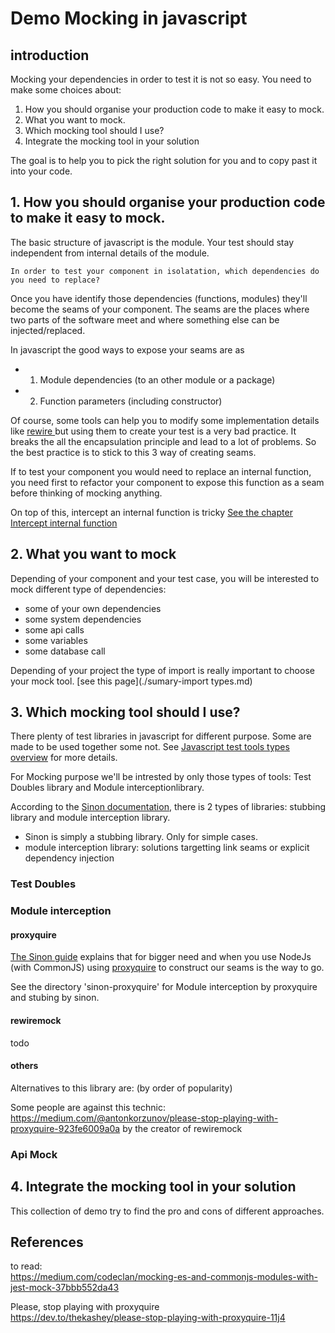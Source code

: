 # Demo Mocking in javascript

## introduction

Mocking your dependencies in order to test it is not so easy. You need to make some choices about:

1. How you should organise your production code to make it easy to mock.
2. What you want to mock.
3. Which mocking tool should I use?
4. Integrate the mocking tool in your solution

The goal is to help you to pick the right solution for you and to copy past it into your code.

## 1. How you should organise your production code to make it easy to mock.

The basic structure of javascript is the module.
Your test should stay independent from internal details of the module.

```
In order to test your component in isolatation, which dependencies do you need to replace?
```

Once you have identify those dependencies (functions, modules) they'll become the seams of your component. The seams are the places where two parts of the software meet and where something else can be injected/replaced.

In javascript the good ways to expose your seams are as

- 1. Module dependencies (to an other module or a package)
- 2. Function parameters (including constructor)

Of course, some tools can help you to modify some implementation details like [rewire
](https://github.com/jhnns/rewire) but using them to create your test is a very bad practice. It breaks the all the encapsulation principle and lead to a lot of problems. So the best practice is to stick to this 3 way of creating seams.

If to test your component you would need to replace an internal function, you need first to refactor your component to expose this function as a seam before thinking of mocking anything.

On top of this, intercept an internal function is tricky [See the chapter Intercept internal function](./sumary-import-types.md)

## 2. What you want to mock

Depending of your component and your test case, you will be interested to mock different type of dependencies:

- some of your own dependencies
- some system dependencies
- some api calls
- some variables
- some database call

Depending of your project the type of import is really important to choose your mock tool.
[see this page](./sumary-import types.md)

## 3. Which mocking tool should I use?

There plenty of test libraries in javascript for different purpose. Some are made to be used together some not. See [Javascript test tools types overview](./js-test-tools-overview.md) for more details.

For Mocking purpose we'll be intrested by only those types of tools: Test Doubles library and Module interceptionlibrary.

According to the [Sinon documentation](https://sinonjs.org/how-to/stub-dependency/),
there is 2 types of libraries: stubbing library and module interception library.

- Sinon is simply a stubbing library. Only for simple cases.
- module interception library: solutions targetting link seams or explicit dependency injection

### Test Doubles

### Module interception

#### proxyquire

[The Sinon guide](https://sinonjs.org/how-to/link-seams-commonjs/) explains that for bigger need and when you use NodeJs (with CommonJS) using [proxyquire](https://github.com/thlorenz/proxyquire) to construct our seams is the way to go.

See the directory 'sinon-proxyquire' for Module interception by proxyquire and stubing by sinon.

#### rewiremock

todo

#### others

Alternatives to this library are: (by order of popularity)

Some people are against this technic:
https://medium.com/@antonkorzunov/please-stop-playing-with-proxyquire-923fe6009a0a
by the creator of rewiremock

### Api Mock

## 4. Integrate the mocking tool in your solution

This collection of demo try to find the pro and cons of different approaches.

## References

to read:  
https://medium.com/codeclan/mocking-es-and-commonjs-modules-with-jest-mock-37bbb552da43

Please, stop playing with proxyquire  
https://dev.to/thekashey/please-stop-playing-with-proxyquire-11j4
